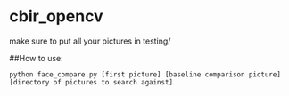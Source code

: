 # cbir_opencv

make sure to put all your pictures in testing/

##How to use:

`python face_compare.py [first picture] [baseline comparison picture] [directory of pictures to search against]`
